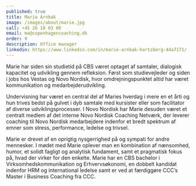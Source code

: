 ```yaml
---
published: true
title: Marie Arnbak
image: /images/about/marie.jpg
call: +45 26 18 03 00
email: ma@copenhagencoaching.dk
order: 9
description: Office manager
linkedin: https://www.linkedin.com/in/marie-arnbak-hartzberg-44a7171/
---
```


Marie har siden sin studietid på CBS været optaget af samtaler, dialogisk kapacitet og
udvikling gennem refleksion. Først som studievejleder og siden i jobs hos Vestas og Novo
Nordisk, hvor omdrejningspunktet altid har været kommunikation og
medarbejderudvikling. 

Undervisning har været en central del af Maries hverdag i mere en
et årti og hun trives bedst på gulvet i dyb samtale med kursister eller som facilitator af
diverse udviklingsprocesser. I Novo Nordisk har Marie desuden været et centralt medlem
af det interne Novo Nordisk Coaching Netværk, der leverer coaching til Novo Nordisk
medarbejdere indenfor et bredt spektrum af emner som stress, performance, ledelse og
trivsel.

Marie er drevet af en oprigtig nysgerrighed på og sympati for andre mennesker. I mødet
med Marie oplever man en kombination af nænsomhed, humor, et solidt fagligt og
analytisk fundament, samt et pragmatisk fokus på, hvad der virker for den enkelte.
Marie har en CBS bachelor i Virksomhedskommunikation og Erhvervsøkonomi, en dobbelt
kandidat indenfor HRM og international ledelse samt er ved at færdiggøre CCC’s Master i
Business Coaching fra CCC.